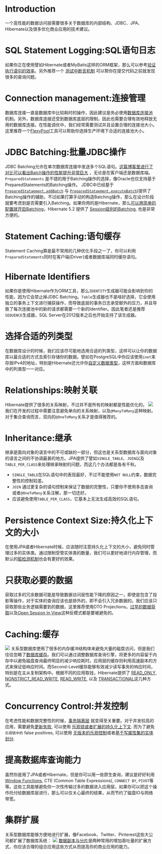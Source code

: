 # Introduction
一个高性能的数据访问层需要很多关于数据库的内部结构、JDBC、JPA、Hibernate以及很多优化商业应用的技术建议。
# SQL Statement Logging:SQL语句日志
如果你正在使用譬如Hibernate或者MyBatis这样的ORM框架，那么可以参考[验证执行语句的效率](https://vladmihalcea.com/2016/05/03/the-best-way-of-logging-jdbc-statements/)。另外推荐一个 [测试中断言机制](https://vladmihalcea.com/2014/02/01/taming-jpa-with-the-sql-statement-count-validator/) 可以帮你在提交代码之前就发现很多的查询问题。

# Connection management:连接管理
数据库连接一直是数据库中比较耗时的操作，因此建议是务必使用[数据库连接池](https://vladmihalcea.com/2014/04/17/the-anatomy-of-connection-pooling/) 机制。另外，数据库连接还受到数据库底层的限制，因此也需要合理有效地释放无用的数据库连接。在性能调优中，我们经常需要测试并且设置合理的连接池大小。这里推荐一个[FlexyPool](https://vladmihalcea.com/2014/04/30/professional-connection-pool-sizing/)工具可以帮助你选择生产环境下合适的连接池大小。

# JDBC Batching:批量JDBC操作
JDBC Batching允许在单次数据库连接中发送多个SQL语句。[这篇博客里进行了对比可以看出Batch操作的性能提升非常巨大](https://leanpub.com/high-performance-java-persistence/read#jdbc-batch-updates) ，无论是在客户端还是数据库端。 `PreparedStatements` 是不错的用于Batching操作的选择，像Oracle也仅支持基于PreparedStatements的Batching操作。
JDBC中已经基于[`PreparedStataement.addBatch`](https://docs.oracle.com/javase/8/docs/api/java/sql/PreparedStatement.html#addBatch--) 与 [`PreparedStataement.executeBatch`](https://docs.oracle.com/javase/8/docs/api/java/sql/Statement.html#executeBatch--))提供了Batching操作的辅助，不过如果打算手动的构造Batching操作，那么在设计阶段就要考虑到是否需要引入Batching。如果你用的是Hibernate，那么[可以用简单的配置就开启Batching](https://vladmihalcea.com/2015/03/18/how-to-batch-insert-and-update-statements-with-hibernate/)，Hibernate 5.2 提供了 [Session级别的Batching](https://hibernate.atlassian.net/browse/HHH-10431), 也是非常方便的。
# Statement Caching:语句缓存
Statement Caching算是最不常用的几种优化手段之一了，你可以利用`PreparedStatements`同时在客户端(Driver)或者数据库端同时缓存语句。
# Hibernate Identifiers
如果你是使用Hibernate作为ORM工具，那么`IDENTITY`生成器可能会影响到你的性能，因为它会禁止掉JDBC Batching。`Table`生成器也不是啥好选择，它会使用独立的事务上下文进行捕获操作，而导致底层的事务日志承受额外的压力，并且导致了每次连接池中的新的请求都需要一个新的Identifier。因此笔者还是推荐`SEQUENCE`生成器，SQL Server在2012版本之后也开始支持了该生成器。
# 选择合适的列类型
在数据库设计的时候，我们应该尽可能地选用合适的列类型，这样可以让你的数据库以最合适的方式去索引存储你的数据。譬如在PostgreSQL中你应该使用`inet`来存放IPv4的地址，特别是Hibernate还允许你[自定义数据类型](https://vladmihalcea.com/2016/06/20/how-to-map-json-objects-using-generic-hibernate-types/)，这样方面和数据库中的列类型一一对应。
# Relationships:映射关联
Hibernate提供了很多的关系映射，不过并不是所有的映射都是性能优化的。
![](https://vladmihalcea.files.wordpress.com/2016/06/relationships.png?w=1326&h=398)
我们在开发的过程中需要注意避免单向的关系映射，以及`@ManyToMany`这种映射。对于集合查询而言，双向的`@OneToMany`关系才是值得推荐的。
# Inheritance:继承
继承是面向对象的语言中的不可或缺的一部分，但这也是关系型数据库与面向对象的语言之间的不协调最甚的地方。JPA提供了譬如`SINGLE_TABLE`、`JOIN`以及`TABLE_PER_CLASS`来处理继承映射的问题，而这几个办法都是各有千秋。
- `SINGLE_TABLE`在SQL语句中的表现最好，不过不能使用`NOT NULL`约束，数据完整性的控制较差。
- `JOIN` 通过更复杂的语句控制来保证了数据的完整性，只要你不使用多态查询或者`@OneToMany`关系注解，那一切还好。
- 应该避免使用`TABLE_PER_CLASS`，它基本上无法生成高效的SQL语句。

# Persistence Context Size:持久化上下文的大小
在使用JPA或者Hibernate时候，应该随时注意持久化上下文的大小，避免同时管理过多的实体类。通过限制受管实体类的数量，我们可以更好地进行内存管理，而默认的[脏检测机制](https://vladmihalcea.com/2014/08/21/the-anatomy-of-hibernate-dirty-checking/)也会有更好的效果。

# 只获取必要的数据
获取过多的冗余数据可能是导致数据访问层性能下降的原因之一，即使是包含了投影等操作，对于实体的查询应该也是排外的，即不会引入冗余数据的。我们应该只获取那些业务逻辑需要到的数据，这里推荐使用DTO Projections。[过早的数据获取](https://vladmihalcea.com/2014/12/15/eager-fetching-is-a-code-smell/)以及[Open Session In View](https://vladmihalcea.com/2016/05/30/the-open-session-in-view-anti-pattern/)这种反模式都是要被避免的。

# Caching:缓存
![](https://vladmihalcea.files.wordpress.com/2016/06/cachelayers.png)
关系型数据库使用了很多的内存缓冲结构体来避免大量的磁盘访问，但是我们往往忽略了[数据库缓存](https://vladmihalcea.com/2015/04/16/things-to-consider-before-jumping-to-enterprise-caching/)。我们可以通过调整数据库查询引擎，将更多的内容留于内存中以避免磁盘查询最终明显的减少响应耗时。应用层的缓存则利用高速副本的方式来保证低响应时间。而Second-Level缓存能够有效减少读写事务的响应时间，特别是在主从复制架构中。根据不同的应用取钱，Hibernate提供了 [READ_ONLY](https://vladmihalcea.com/2015/04/27/how-does-hibernate-read_only-cacheconcurrencystrategy-work/), [NONSTRICT_READ_WRITE](https://vladmihalcea.com/2015/05/18/how-does-hibernate-nonstrict_read_write-cacheconcurrencystrategy-work/), [READ_WRITE](https://vladmihalcea.com/2015/05/25/how-does-hibernate-read_write-cacheconcurrencystrategy-work/), 以及 [TRANSACTIONAL](https://vladmihalcea.com/2015/06/01/how-does-hibernate-transactional-cacheconcurrencystrategy-work/)这几种方式。
# Concurrency Control:并发控制 
在考虑性能和数据完整性的时候，[事务隔离层](https://vladmihalcea.com/2014/12/23/a-beginners-guide-to-transaction-isolation-levels-in-enterprise-java/) 就变得至关重要。对于并发较高的应用，需要避免[更新失败](https://vladmihalcea.com/2014/09/14/a-beginners-guide-to-database-locking-and-the-lost-update-phenomena/), 可以使用 [乐观锁或者扩展的持久化上下文](https://vladmihalcea.com/2014/09/22/preventing-lost-updates-in-long-conversations/).
而为了避免 `乐观锁中的` false positives, 可以使用 [无版本的乐观控制](https://vladmihalcea.com/2014/12/08/the-downside-of-version-less-optimistic-locking/)或者[基于写属性集的实体划分](https://vladmihalcea.com/2014/11/10/an-entity-modeling-strategy-for-scaling-optimistic-locking/).
# 提高数据库查询能力
虽然你是用了JPA或者Hibernate，但是你可以用一些原生查询，建议是好好利用[Window Functions](https://vladmihalcea.com/2014/05/12/time-to-break-free-from-the-sql-92-mindset/), CTE (Common Table Expressions), `CONNECT BY`, `PIVOT`等等。这些工具能够避免你一次性传输过多的数据进入应用层，如果你可以把这个操作托付给数据库层进行，那么可以仅关心最终的结果，从而节约了磁盘IO与网络带宽。
# 集群扩展
关系型数据库能够方便地进行扩展，像Facebook、Twitter、Pinterest这些大公司都扩展了数据库系统：
![](https://vladmihalcea.files.wordpress.com/2016/06/databaseintegrationpoint.png?w=1326&h=656)
[数据副本与分片](http://highscalability.com/blog/2016/5/11/performance-and-scaling-in-enterprise-systems.html)是两种常用的增加吞吐量的扩展方式，你应该合理的组合应用这些方式从而提高你的商业应用的能力。
